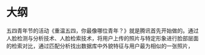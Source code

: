 
# 大纲

五四青年节的活动《重温五四，你最像哪位青年？》就是腾讯首先开始做的。通过人脸检测与分析技术、人脸检索技术，将用户上传的照片与特定形象进行脸部层面的检索对比，通过匹配分析找出数据库中外貌特征与用户最为相似的一张照片，
